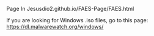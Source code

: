 Page In Jesusdio2.github.io/FAES-Page/FAES.html























If you are looking for Windows .iso files, go to this page: https://dl.malwarewatch.org/windows/
